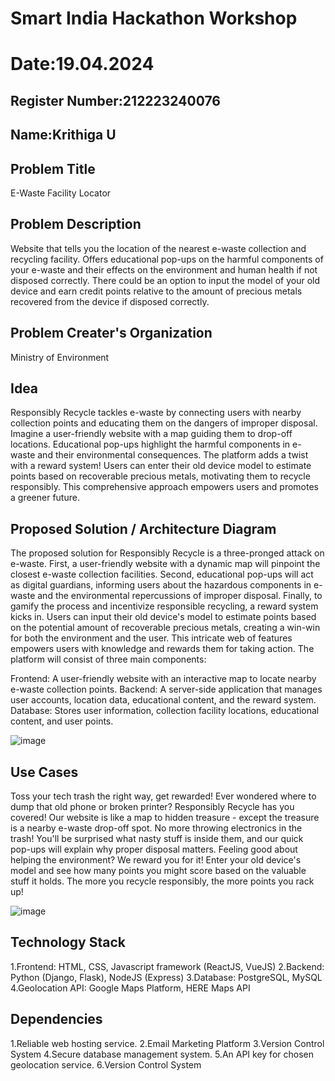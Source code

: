 # Smart India Hackathon Workshop
# Date:19.04.2024
## Register Number:212223240076
## Name:Krithiga U
## Problem Title
E-Waste Facility Locator
## Problem Description
Website that tells you the location of the nearest e-waste collection and recycling facility. Offers educational pop-ups on the harmful components of your e-waste and their effects on the environment and human health if not disposed correctly. There could be an option to input the model of your old device and earn credit points relative to the amount of precious metals recovered from the device if disposed correctly.
## Problem Creater's Organization
Ministry of Environment

## Idea
Responsibly Recycle tackles e-waste by connecting users with nearby collection points and educating them on the dangers of improper disposal.  Imagine a user-friendly website with a map guiding them to drop-off locations. Educational pop-ups highlight the harmful components in e-waste and their environmental consequences.  The platform adds a twist with a reward system! Users can enter their old device model to estimate points based on recoverable precious metals, motivating them to recycle responsibly. This comprehensive approach empowers users and promotes a greener future.


## Proposed Solution / Architecture Diagram
The proposed solution for Responsibly Recycle is a three-pronged attack on e-waste. First, a user-friendly website with a dynamic map will pinpoint the closest e-waste collection facilities. Second, educational pop-ups will act as digital guardians, informing users about the hazardous components in e-waste and the environmental repercussions of improper disposal. Finally, to gamify the process and incentivize responsible recycling, a reward system kicks in. Users can input their old device's model to estimate points based on the potential amount of recoverable precious metals, creating a win-win for both the environment and the user. This intricate web of features empowers users with knowledge and rewards them for taking action.
The platform will consist of three main components:

Frontend: A user-friendly website with an interactive map to locate nearby e-waste collection points.
Backend: A server-side application that manages user accounts, location data, educational content, and the reward system.
Database: Stores user information, collection facility locations, educational content, and user points.

![image](https://github.com/krithigau/SIHPS/assets/150319401/fc579340-802b-4ac5-8cdb-6a89014f69c1)

## Use Cases
Toss your tech trash the right way, get rewarded!
Ever wondered where to dump that old phone or broken printer? Responsibly Recycle has you covered!
Our website is like a map to hidden treasure - except the treasure is a nearby e-waste drop-off spot.
No more throwing electronics in the trash! You'll be surprised what nasty stuff is inside them, and our quick pop-ups will explain why proper disposal matters.
Feeling good about helping the environment? We reward you for it! Enter your old device's model and see how many points you might score based on the valuable stuff it holds. The more you recycle responsibly, the more points you rack up!

![image](https://github.com/krithigau/SIHPS/assets/150319401/684d6a0e-b46b-4596-a90a-960af8d9239b)


## Technology Stack
1.Frontend: HTML, CSS, Javascript framework (ReactJS, VueJS)
2.Backend: Python (Django, Flask), NodeJS (Express)
3.Database: PostgreSQL, MySQL
4.Geolocation API: Google Maps Platform, HERE Maps API

## Dependencies
1.Reliable web hosting service.
2.Email Marketing Platform
3.Version Control System
4.Secure database management system.
5.An API key for chosen geolocation service.
6.Version Control System
